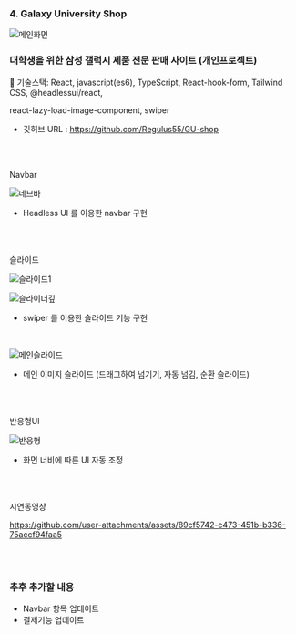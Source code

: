 

### 4. Galaxy University Shop
![메인화면](https://github.com/user-attachments/assets/f42792c2-e487-4277-87c8-2e701fd14924)
### 대학생을 위한 삼성 갤럭시 제품 전문 판매 사이트 (개인프로젝트)

 🔹 기술스택: React, javascript(es6), TypeScript, React-hook-form, Tailwind CSS, @headlessui/react, 

   react-lazy-load-image-component, swiper

- 깃허브 URL : https://github.com/Regulus55/GU-shop
<br/>
<br/>


Navbar

![네브바](https://github.com/user-attachments/assets/48e7125f-0052-41d7-b1a3-d26e46f7bd8a)

- Headless UI 를 이용한 navbar 구현
<br/>
<br/>

슬라이드

![슬라이드1](https://github.com/user-attachments/assets/b2e75470-8947-4d91-ae4b-503436c31a02)

![슬라이더깊](https://github.com/user-attachments/assets/a837dbde-44ea-4332-abc5-70a342e8da44)

- swiper 를 이용한 슬라이드 기능 구현

<br/>

![메인슬라이드](https://github.com/user-attachments/assets/46d56cc2-7727-4992-8ea4-f67db977f5f7)

- 메인 이미지 슬라이드 (드래그하여 넘기기, 자동 넘김, 순환 슬라이드)
 
<br/>
<br/>

반응형UI

![반응형](https://github.com/user-attachments/assets/5fb2129a-61fb-43a9-8ffb-31b42cd98614)


- 화면 너비에 따른 UI 자동 조정
<br/>
<br/>

시연동영상

https://github.com/user-attachments/assets/89cf5742-c473-451b-b336-75accf94faa5

<br/>
<br/>

### 추후 추가할 내용
- Navbar 항목 업데이트
- 결제기능 업데이트
